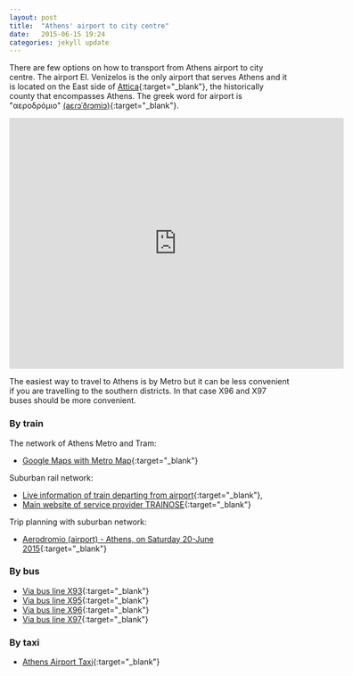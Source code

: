 ```yaml
---
layout: post
title:  "Athens' airport to city centre"
date:   2015-06-15 19:24
categories: jekyll update
---
```



There are few options on how to transport from Athens airport to city centre. The airport El. Venizelos is the only airport that serves Athens and it is located on the East side of [Attica](https://en.wikipedia.org/?title=Attica){:target="_blank"}, the historically county that encompasses Athens. The greek word for airport is "αεροδρόμιο" [\(aɛɾɔˈðɾɔmiɔ\)](https://en.wikipedia.org/wiki/Help:IPA_for_Greek){:target="_blank"}.

<iframe src="https://www.google.com/maps/embed?pb=!1m18!1m12!1m3!1d100687.24758395304!2d23.922703662508564!3d37.942658896930475!2m3!1f0!2f0!3f0!3m2!1i1024!2i768!4f13.1!3m3!1m2!1s0x0000000000000000%3A0x38b215df0aeeb3aa!2sAthens+International+Airport!5e0!3m2!1sen!2suk!4v1434384619307" width="600" height="450" frameborder="0" style="border:0"></iframe>
<br>

The easiest way to travel to Athens is by Metro but it can be less convenient if you are travelling to the southern districts. In that case X96 and X97 buses should be more convenient.

### By train

The network of Athens Metro and Tram:

- [Google Maps with Metro Map](https://www.google.com/maps/d/viewer?ll=37.968831,23.741112&t=m&source=embed&ie=UTF8&msa=0&spn=0.129915,0.219727&z=12&mid=zl6e4G1mKxck.kVy_clAfqSjE){:target="_blank"}

Suburban rail network:

- [Live information of train departing from airport](http://www.trainose.gr/en/passenger-activity/passenger-services/live-%CE%B4%CF%81%CE%BF%CE%BC%CE%BF%CE%BB%CF%8C%CE%B3%CE%B9%CE%B1-2/liveroutes/){:target="_blank"},
- [Main website of service provider TRAINOSE](http://www.trainose.gr/en/){:target="_blank"}


Trip planning with suburban network:

- [Aerodromio (airport) - Athens, on Saturday 20-June 2015](https://tickets.trainose.gr/dromologia/?lang=en#view=search;apo=%CE%A0%CE%91%CE%95%CE%A1;pros=%CE%91%CE%98%CE%97%CE%9D;date=2015-06-20;trip_type=single;return_date=undefined-undefined-){:target="_blank"}


### By bus

- [Via bus line X93](http://www.oasa.gr/xpmap.php?id=px93&lang=en){:target="_blank"}
- [Via bus line X95](http://www.oasa.gr/xpmap.php?id=px95&lang=en){:target="_blank"}
- [Via bus line X96](http://www.oasa.gr/xpmap.php?id=px96&lang=en){:target="_blank"}
- [Via bus line X97](http://www.oasa.gr/xpmap.php?id=px97&lang=en){:target="_blank"}


### By taxi
- [Athens Airport Taxi](http://www.athensairporttaxi.com/athens_greece_taxi_fares/athens_greece_taxi_fares){:target="_blank"}
